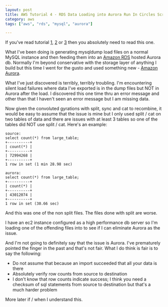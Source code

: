 ```yaml
---
layout: post
title: AWS Tutorial 4 - RDS Data Loading into Aurora Run In Circles Scream and Shout - The Oh Shite Moment
category: aws
tags: ["aws", "rds", "mysql", "aurora"]

---
```

If you've read tutorial [1](https://fuzzygroup.github.io/blog/2016/08/23/aws-exporting-a-large-mysql-instance-to-aws.html), [2](https://fuzzygroup.github.io/blog/2016/08/24/aws-tutorial-2-importing-a-large-mysql-instance-from-s3.html) or [3](https://fuzzygroup.github.io/blog/2016/08/28/aws-tutorial-3-notes-on-s3-sync.html) then you absolutely need to read this one.  

What I've been doing is generating mysqldump load files on a normal MySQL instance and then feeding them into an [Amazon RDS](https://aws.amazon.com/rds/) hosted Aurora db.  Normally I'm beyond conservative with the storage layer of anything I build but this time I went for the gusto and used something new - [Amazon Aurora](https://aws.amazon.com/rds/aurora/).

What I've just discovered is terribly, terribly troubling.  I'm encountering silent load failures where data I've exported is in the dump files but NOT in Aurora after the load.  I discovered this one time thru an error message and other than that I haven't seen an error message but I am missing data. 

Now given the convoluted gyrations with split, sync and cat to recombine, it would be easy to assume that the issue is mine but I only used split / cat on two tables of data and there are issues with at least 3 tables so one of the tables did NOT use split / cat.  Here's an example:

    source:
    select count(*) from large_table;
    +----------+
    | count(*) |
    +----------+
    | 72994268 |
    +----------+
    1 row in set (1 min 28.98 sec)

    aurora:
    select count(*) from large_table;
    +----------+
    | count(*) |
    +----------+
    | 43012074 |
    +----------+
    1 row in set (30.66 sec)

And this was one of the non split files.  The files done with split are worse.

I have an ec2 instance configured as a high performance db server so I'm loading one of the offending files into to see if I can eliminate Aurora as the issue. 

And I'm not going to definitely say that the issue is Aurora.  I've prematurely pointed the finger in the past and that's not fair.  What I do think is fair is to say the following:
* Do not assume that because an import succeeded that all your data is there
* Absolutely verify row counts from source to destination
* I don't know that row counts indicate success; I think you need a checksum of sql statements from source to destination but that's a much harder problem

More later if / when I understand this.
